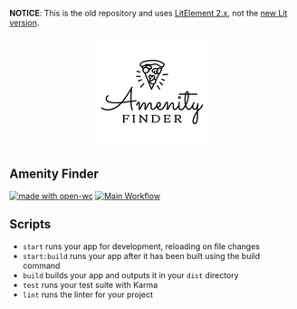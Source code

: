 **NOTICE**: This is the old repository and uses [LitElement 2.x](https://lit-element.polymer-project.org/), not the [new Lit version](https://lit.dev/).

<p align="center">
  <img width="200" src="./assets/img/amenity-finder-logo.png"></img>
</p>

## Amenity Finder

[![made with open-wc](https://img.shields.io/badge/made%20with-open--wc-%23217ff9?style=flat-square)](https://open-wc.org)
[![Main Workflow](https://img.shields.io/github/workflow/status/inventage/amenity-finder-v1/Main%20Workflow?style=flat-square)](https://github.com/inventage/amenity-finder-v1/actions?query=workflow%3A"Main+Workflow")

## Scripts

- `start` runs your app for development, reloading on file changes
- `start:build` runs your app after it has been built using the build command
- `build` builds your app and outputs it in your `dist` directory
- `test` runs your test suite with Karma
- `lint` runs the linter for your project
